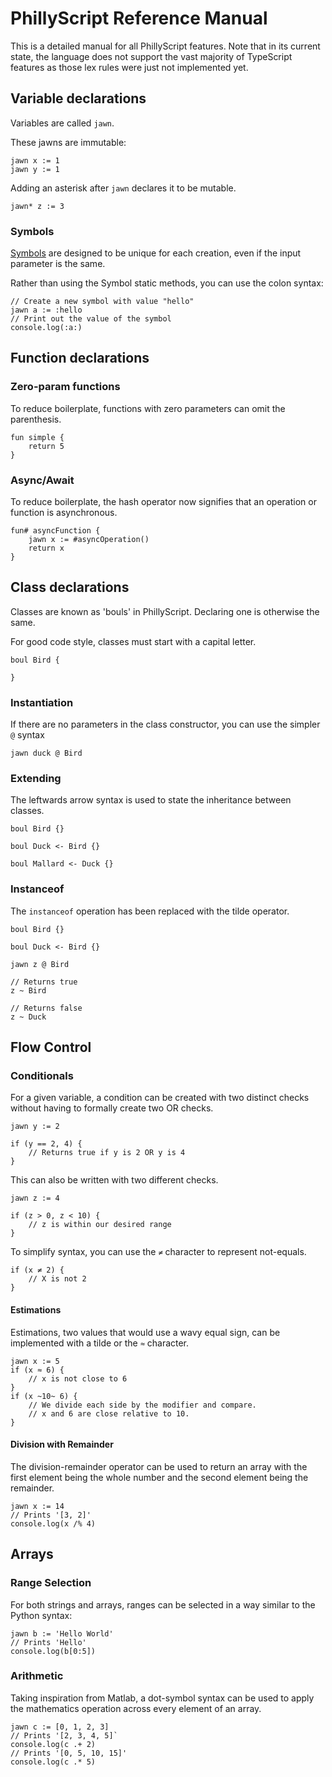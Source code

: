 # PhillyScript Reference Manual

This is a detailed manual for all PhillyScript features. Note that in its
current state, the language does not support the vast majority of TypeScript
features as those lex rules were just not implemented yet.

## Variable declarations

Variables are called `jawn`.

These jawns are immutable:

```
jawn x := 1
jawn y := 1
```

Adding an asterisk after `jawn` declares it to be mutable.

```
jawn* z := 3
```

### Symbols

[Symbols](https://developer.mozilla.org/en-US/docs/Web/JavaScript/Reference/Global_Objects/Symbol)
are designed to be unique for each creation, even if the input parameter is
the same.

Rather than using the Symbol static methods, you can use the colon syntax:

```
// Create a new symbol with value "hello"
jawn a := :hello
// Print out the value of the symbol
console.log(:a:)
```

## Function declarations

### Zero-param functions

To reduce boilerplate, functions with zero parameters can omit the parenthesis.

```
fun simple {
    return 5
}
```

### Async/Await

To reduce boilerplate, the hash operator now signifies that an operation or
function is asynchronous.

```
fun# asyncFunction {
    jawn x := #asyncOperation()
    return x
}
```

## Class declarations

Classes are known as 'bouls' in PhillyScript. Declaring one is otherwise
the same.

For good code style, classes must start with a capital letter.

```
boul Bird {

}
```

### Instantiation

If there are no parameters in the class constructor, you can use the simpler
`@` syntax

```
jawn duck @ Bird
```

### Extending

The leftwards arrow syntax is used to state the inheritance between classes.

```
boul Bird {}

boul Duck <- Bird {}

boul Mallard <- Duck {}
```

### Instanceof

The `instanceof` operation has been replaced with the tilde operator.

```
boul Bird {}

boul Duck <- Bird {}

jawn z @ Bird

// Returns true
z ~ Bird

// Returns false
z ~ Duck
```

## Flow Control

### Conditionals

For a given variable, a condition can be created with two distinct checks
without having to formally create two OR checks.

```
jawn y := 2

if (y == 2, 4) {
    // Returns true if y is 2 OR y is 4
}
```

This can also be written with two different checks.

```
jawn z := 4

if (z > 0, z < 10) {
    // z is within our desired range
}
```

To simplify syntax, you can use the `≠` character to represent not-equals.

```
if (x ≠ 2) {
    // X is not 2
}
```

#### Estimations

Estimations, two values that would use a wavy equal sign, can be implemented
with a tilde or the `≈` character.

```
jawn x := 5
if (x ≈ 6) {
    // x is not close to 6
}
if (x ~10~ 6) {
    // We divide each side by the modifier and compare.
    // x and 6 are close relative to 10.
}
```

#### Division with Remainder

The division-remainder operator can be used to return an array with the first
element being the whole number and the second element being the remainder.

```
jawn x := 14
// Prints '[3, 2]'
console.log(x /% 4)
```

## Arrays

### Range Selection

For both strings and arrays, ranges can be selected in a way similar to the
Python syntax:

```
jawn b := 'Hello World'
// Prints 'Hello'
console.log(b[0:5])
```

### Arithmetic

Taking inspiration from Matlab, a dot-symbol syntax can be used to apply the
mathematics operation across every element of an array.

```
jawn c := [0, 1, 2, 3]
// Prints '[2, 3, 4, 5]`
console.log(c .+ 2)
// Prints '[0, 5, 10, 15]'
console.log(c .* 5)
```

